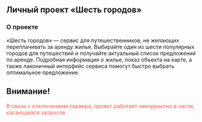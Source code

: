 ## Личный проект «Шесть городов»

### О проекте

«Шесть городов» — сервис для путешественников, не желающих переплачивать за аренду жилья. Выбирайте один из шести популярных городов для путешествий и получайте актуальный список предложений по аренде. Подробная информация о жилье, показ объекта на карте, а также лаконичный интерфейс сервиса помогут быстро выбрать оптимальное предложение.
## Внимание!
<span style="color: #FF5151">В связи с отключением сервера, проект работает некорректно в части, касающейся запросов</span>

